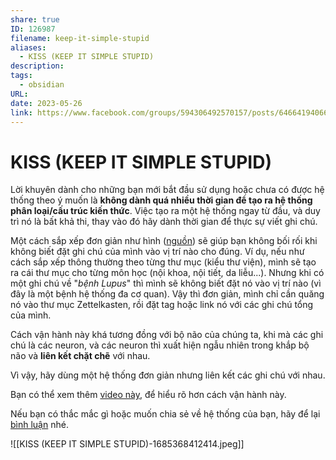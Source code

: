 ```yaml
---
share: true
ID: 126987
filename: keep-it-simple-stupid
aliases:
  - KISS (KEEP IT SIMPLE STUPID)
description: 
tags:
  - obsidian
URL: 
date: 2023-05-26
link: https://www.facebook.com/groups/594306492570157/posts/646641940669945/
---
```

# KISS (KEEP IT SIMPLE STUPID)

Lời khuyên dành cho những bạn mới bắt đầu sử dụng hoặc chưa có được hệ thống theo ý muốn là **không dành quá nhiều thời gian để tạo ra hệ thống phân loại/cấu trúc kiến thức**. Việc tạo ra một hệ thống ngay từ đầu, và duy trì nó là bất khả thi, thay vào đó hãy dành thời gian để thực sự viết ghi chú.

Một cách sắp xếp đơn giản như hình ([nguồn](https://youtu.be/E6ySG7xYgjY)) sẽ giúp bạn không bối rối khi không biết đặt ghi chú của mình vào vị trí nào cho đúng. Ví dụ, nếu như cách sắp xếp thông thường theo từng thư mục (kiểu thư viện), mình sẽ tạo ra cái thư mục cho từng môn học (nội khoa, nội tiết, da liễu...). Nhưng khi có một ghi chú về "_bệnh Lupus_" thì mình sẽ không biết đặt nó vào vị trí nào (vì đây là một bệnh hệ thống đa cơ quan). Vậy thì đơn giản, mình chỉ cần quăng nó vào thư mục Zettelkasten, rồi đặt tag hoặc link nó với các ghi chú tổng của mình.

Cách vận hành này khá tương đồng với bộ não của chúng ta, khi mà các ghi chú là các neuron, và các neuron thì xuất hiện ngẫu nhiên trong khắp bộ não và **liên kết chặt chẽ** với nhau.

Vì vậy, hãy dùng một hệ thống đơn giản nhưng liên kết các ghi chú với nhau.

Bạn có thể xem thêm [video này](https://www.youtube.com/watch?v=E6ySG7xYgjY), để hiểu rõ hơn cách vận hành này.

Nếu bạn có thắc mắc gì hoặc muốn chia sẻ về hệ thống của bạn, hãy để lại [bình luận](https://www.facebook.com/groups/594306492570157/posts/646641940669945/) nhé.

![[KISS (KEEP IT SIMPLE STUPID)-1685368412414.jpeg]]